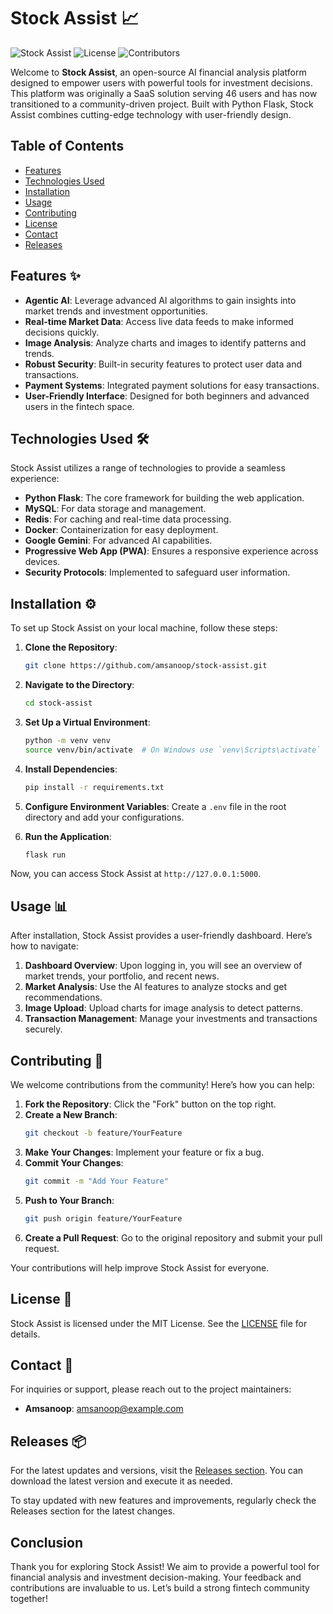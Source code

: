# Stock Assist 📈

![Stock Assist](https://img.shields.io/badge/Stock%20Assist-v1.0.0-blue.svg) ![License](https://img.shields.io/badge/License-MIT-green.svg) ![Contributors](https://img.shields.io/badge/Contributors-10-orange.svg)

Welcome to **Stock Assist**, an open-source AI financial analysis platform designed to empower users with powerful tools for investment decisions. This platform was originally a SaaS solution serving 46 users and has now transitioned to a community-driven project. Built with Python Flask, Stock Assist combines cutting-edge technology with user-friendly design.

## Table of Contents

- [Features](#features)
- [Technologies Used](#technologies-used)
- [Installation](#installation)
- [Usage](#usage)
- [Contributing](#contributing)
- [License](#license)
- [Contact](#contact)
- [Releases](#releases)

## Features ✨

- **Agentic AI**: Leverage advanced AI algorithms to gain insights into market trends and investment opportunities.
- **Real-time Market Data**: Access live data feeds to make informed decisions quickly.
- **Image Analysis**: Analyze charts and images to identify patterns and trends.
- **Robust Security**: Built-in security features to protect user data and transactions.
- **Payment Systems**: Integrated payment solutions for easy transactions.
- **User-Friendly Interface**: Designed for both beginners and advanced users in the fintech space.

## Technologies Used 🛠️

Stock Assist utilizes a range of technologies to provide a seamless experience:

- **Python Flask**: The core framework for building the web application.
- **MySQL**: For data storage and management.
- **Redis**: For caching and real-time data processing.
- **Docker**: Containerization for easy deployment.
- **Google Gemini**: For advanced AI capabilities.
- **Progressive Web App (PWA)**: Ensures a responsive experience across devices.
- **Security Protocols**: Implemented to safeguard user information.

## Installation ⚙️

To set up Stock Assist on your local machine, follow these steps:

1. **Clone the Repository**:
   ```bash
   git clone https://github.com/amsanoop/stock-assist.git
   ```

2. **Navigate to the Directory**:
   ```bash
   cd stock-assist
   ```

3. **Set Up a Virtual Environment**:
   ```bash
   python -m venv venv
   source venv/bin/activate  # On Windows use `venv\Scripts\activate`
   ```

4. **Install Dependencies**:
   ```bash
   pip install -r requirements.txt
   ```

5. **Configure Environment Variables**:
   Create a `.env` file in the root directory and add your configurations.

6. **Run the Application**:
   ```bash
   flask run
   ```

Now, you can access Stock Assist at `http://127.0.0.1:5000`.

## Usage 📊

After installation, Stock Assist provides a user-friendly dashboard. Here’s how to navigate:

1. **Dashboard Overview**: Upon logging in, you will see an overview of market trends, your portfolio, and recent news.
2. **Market Analysis**: Use the AI features to analyze stocks and get recommendations.
3. **Image Upload**: Upload charts for image analysis to detect patterns.
4. **Transaction Management**: Manage your investments and transactions securely.

## Contributing 🤝

We welcome contributions from the community! Here’s how you can help:

1. **Fork the Repository**: Click the "Fork" button on the top right.
2. **Create a New Branch**:
   ```bash
   git checkout -b feature/YourFeature
   ```
3. **Make Your Changes**: Implement your feature or fix a bug.
4. **Commit Your Changes**:
   ```bash
   git commit -m "Add Your Feature"
   ```
5. **Push to Your Branch**:
   ```bash
   git push origin feature/YourFeature
   ```
6. **Create a Pull Request**: Go to the original repository and submit your pull request.

Your contributions will help improve Stock Assist for everyone.

## License 📜

Stock Assist is licensed under the MIT License. See the [LICENSE](LICENSE) file for details.

## Contact 📧

For inquiries or support, please reach out to the project maintainers:

- **Amsanoop**: [amsanoop@example.com](mailto:amsanoop@example.com)

## Releases 📦

For the latest updates and versions, visit the [Releases section](https://github.com/amsanoop/stock-assist/releases). You can download the latest version and execute it as needed.

To stay updated with new features and improvements, regularly check the Releases section for the latest changes.

## Conclusion

Thank you for exploring Stock Assist! We aim to provide a powerful tool for financial analysis and investment decision-making. Your feedback and contributions are invaluable to us. Let’s build a strong fintech community together!